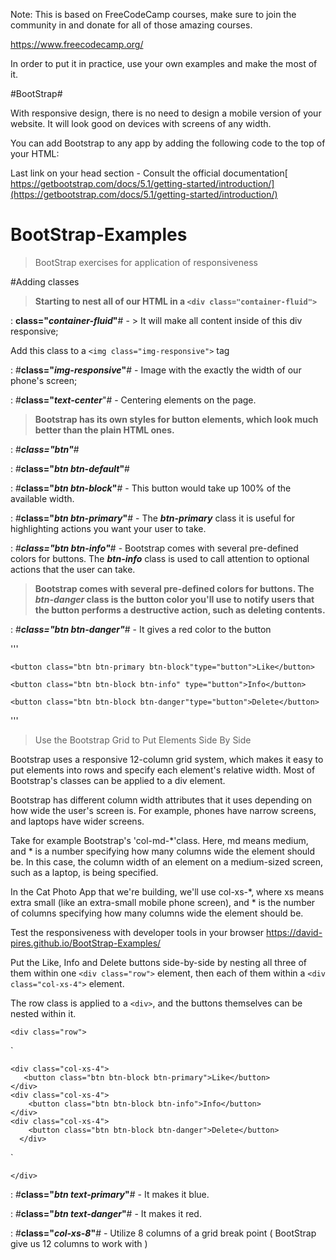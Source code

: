 




Note: This is based on FreeCodeCamp courses, make sure to join the community in and donate for all of those amazing courses. 

https://www.freecodecamp.org/

In order to put it in practice, use your own examples and make the most of it. 




#BootStrap# 

With responsive design, there is no need to design a mobile version of your website. It will look good on devices with screens of any width.

You can add Bootstrap to any app by adding the following code to the top of your HTML:

Last link on your head section - Consult the official documentation[ https://getbootstrap.com/docs/5.1/getting-started/introduction/](https://getbootstrap.com/docs/5.1/getting-started/introduction/)

# BootStrap-Examples

> BootStrap exercises for application of responsiveness 

#Adding classes


> **Starting to nest all of our HTML in a `<div class="container-fluid">`**

: **class="_container-fluid_"**# -  > It will make all content inside of this div responsive;

Add this class to a `<img class="img-responsive">` tag

: #**class="_img-responsive_"**# - Image with the exactly the width of our phone's screen; 

: #**class="_text-center_**"# - Centering elements on the page.

> **Bootstrap has its own styles for button elements, which look much better than the plain HTML ones.**

: #**_class="btn"_**#

: #**class="_btn btn-default_"**#

: #**class="_btn btn-block_"**# - This button would take up 100% of the available width.

: #**class="_btn btn-primary_"**# - The _**btn-primary**_ class it is useful for highlighting actions you want your user to take.

: #_**class="btn btn-info"**_# - Bootstrap comes with several pre-defined colors for buttons. The **_btn-info_** class is used to call attention to optional actions that the user can take.

> **Bootstrap comes with several pre-defined colors for buttons. The _**btn-danger**_ class is the button color you'll use to notify users that the button performs a destructive action, such as deleting contents.**

: #_**class="btn btn-danger"**_# - It gives a red color to the button 

'''

    <button class="btn btn-primary btn-block"type="button">Like</button>
    
    <button class="btn btn-block btn-info" type="button">Info</button>
    
    <button class="btn btn-block btn-danger"type="button">Delete</button>
'''

> Use the Bootstrap Grid to Put Elements Side By Side

Bootstrap uses a responsive 12-column grid system, which makes it easy to put elements into rows and specify each element's relative width. Most of Bootstrap's classes can be applied to a div element.

Bootstrap has different column width attributes that it uses depending on how wide the user's screen is. For example, phones have narrow screens, and laptops have wider screens.

Take for example Bootstrap's 'col-md-\*'class. Here, md means medium, and * is a number specifying how many columns wide the element should be. In this case, the column width of an element on a medium-sized screen, such as a laptop, is being specified.

In the Cat Photo App that we're building, we'll use col-xs-*, where xs means extra small (like an extra-small mobile phone screen), and * is the number of columns specifying how many columns wide the element should be.

Test the responsiveness with developer tools in your browser
[https://david-pires.github.io/BootStrap-Examples/
](https://david-pires.github.io/BootStrap-Examples/)

Put the Like, Info and Delete buttons side-by-side by nesting all three of them within one `<div class="row">` element, then each of them within a `<div class="col-xs-4">` element.

The row class is applied to a `<div>`, and the buttons themselves can be nested within it.



`<div class="row">`


    

`<div class="row">  

    <div class="col-xs-4">        
       <button class="btn btn-block btn-primary">Like</button>        
    </div>
    <div class="col-xs-4">        
        <button class="btn btn-block btn-info">Info</button>        
    </div>
    <div class="col-xs-4">        
        <button class="btn btn-block btn-danger">Delete</button>        
      </div>  
        
  
  `



`</div>`



: #**class="_btn text-primary_"**# - It makes it blue. 

: #**class="_btn text-danger_"**# - It makes it red. 

: #**class="_col-xs-8_"**# - Utilize 8 columns of a grid break point ( BootStrap give us 12 columns to work with )

